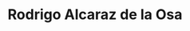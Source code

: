 ---
title: "Rodrigo Alcaraz de la Osa"  # Add a page title.
summary: "Interests and Education, Career Path and Research Stays."  # Add a page description.
type: "widget_page"  # Page type is a Widget Page
url: "/en/team/physichemically/rodrigo-alcaraz-de-la-osa"
---